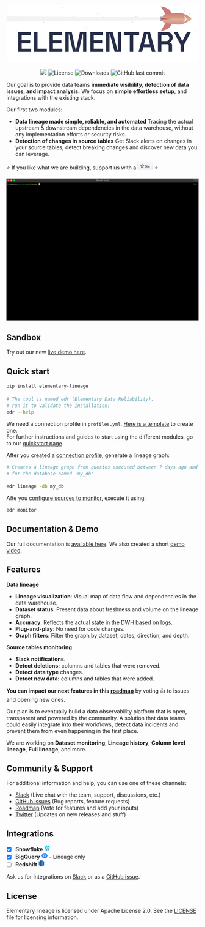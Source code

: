 <p align="center">
<img alt="Logo" src="static/headline-git.png"/>
</p>

<p align="center">
<a href="https://join.slack.com/t/elementary-community/shared_invite/zt-uehfrq2f-zXeVTtXrjYRbdE_V6xq4Rg"><img src="https://img.shields.io/badge/join-Slack-orange"/></a>
<img alt="License" src="https://img.shields.io/badge/license-Apache--2.0-brightgreen"/>
<img alt="Downloads" src="https://static.pepy.tech/personalized-badge/elementary-lineage?period=total&units=international_system&left_color=grey&right_color=blue&left_text=Downloads"/>
<img alt="GitHub last commit" src="https://img.shields.io/github/last-commit/elementary-data/elementary-lineage?color=ff69b4"/>
</p>


Our goal is to provide data teams **immediate visibility, detection of data issues, and impact analysis.** 
We focus on **simple effortless setup**, and integrations with the existing stack.

Our first two modules:

* **Data lineage made simple, reliable, and automated**
Tracing the actual upstream & downstream dependencies in the data warehouse, without any implementation efforts or security risks.
* **Detection of changes in source tables**
Get Slack alerts on changes in your source tables, detect breaking changes and discover new data you can leverage. 




:star: If you like what we are building, support us with a <a href="https://github.com/elementary-data/elementary-lineage/stargazers"><img src="static/star_github.png" width="40"/></a> :star:

<img src="static/elementary_demo.gif" width="750"/>

## Sandbox

Try out our new [live demo here](https://www.elementary-data.com/live-demo).

## Quick start

```bash
pip install elementary-lineage

# The tool is named edr (Elementary Data Reliability),
# run it to validate the installation:
edr --help
```

We need a connection profile in `profiles.yml`. [Here is a template](static/profiles.yml) to create one.   
For further instructions and guides to start using the different modules, go to our [quickstart page](https://docs.elementary-data.com/quickstart). 

After you created a [connection profile](https://docs.elementary-data.com/guides/connection-profile), generate a lineage graph:
```bash
# Creates a lineage graph from queries executed between 7 days ago and current time, 
# for the database named 'my_db'

edr lineage -db my_db
```

Afte you [configure sources to monitor](https://docs.elementary-data.com/guides/connection-profile), execute it using:
```bash
edr monitor
```

## Documentation & Demo

Our full documentation is [available here](https://docs.elementary-data.com/). 
We also created a short [demo video](https://docs.elementary-data.com/demo). 



## Features

**Data lineage**
* **Lineage visualization**: Visual map of data flow and dependencies in the data warehouse. 
* **Dataset status**: Present data about freshness and volume on the lineage graph.
* **Accuracy**: Reflects the actual state in the DWH based on logs.
* **Plug-and-play**: No need for code changes.
* **Graph filters**: Filter the graph by dataset, dates, direction, and depth. 

**Source tables monitoring**
* **Slack notifications**.
* **Detect deletions:** columns and tables that were removed.
* **Detect data type** changes.
* **Detect new data:** columns and tables that were added.


**You can impact our next features in this [roadmap](https://github.com/elementary-data/elementary-lineage/projects/1)** by voting :+1: to issues and opening new ones.

Our plan is to eventually build a data observability platform that is open, transparent and powered by the community. 
A solution that data teams could easily integrate into their workflows, detect data incidents and prevent them from even happening in the first place.

We are working on **Dataset monitoring**, **Lineage history**, **Column level lineage**, **Full lineage**, and more.


## Community & Support

For additional information and help, you can use one of these channels:

* [Slack](https://join.slack.com/t/elementary-community/shared_invite/zt-uehfrq2f-zXeVTtXrjYRbdE_V6xq4Rg) \(Live chat with the team, support, discussions, etc.\)
* [GitHub issues](https://github.com/elementary-data/elementary-lineage/issues) \(Bug reports, feature requests)
* [Roadmap](https://github.com/elementary-data/elementary-lineage/projects/1) \(Vote for features and add your inputs)
* [Twitter](https://twitter.com/ElementaryData) \(Updates on new releases and stuff)

## **Integrations**

* [x] **Snowflake** ![](static/snowflake-16.png)
* [x] **BigQuery**  ![](static/bigquery-16.png) - Lineage only
* [ ] **Redshift**  ![](static/redshift-16.png) 

Ask us for integrations on [Slack](https://join.slack.com/t/elementary-community/shared_invite/zt-uehfrq2f-zXeVTtXrjYRbdE_V6xq4Rg) or as a [GitHub issue](https://github.com/elementary-data/elementary-lineage/issues/new).

## **License**

Elementary lineage is licensed under Apache License 2.0. See the [LICENSE](https://github.com/elementary-data/elementary-lineage/blob/master/LICENSE) file for licensing information.
